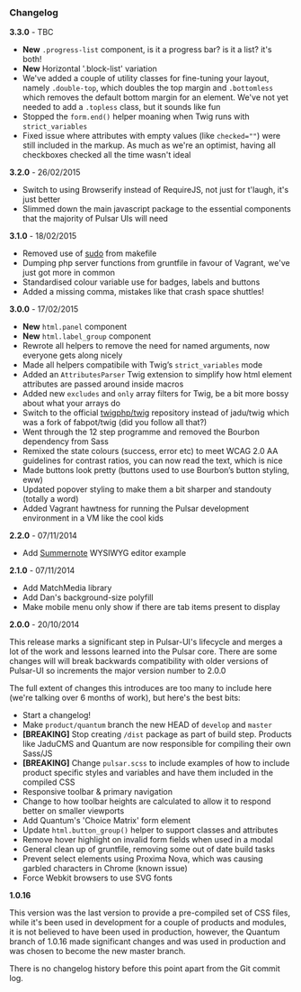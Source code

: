 ### Changelog

**3.3.0** - TBC

* **New** `.progress-list` component, is it a progress bar? is it a list? it's both!
* **New** Horizontal '.block-list' variation
* We've added a couple of utility classes for fine-tuning your layout, namely `.double-top`, which doubles the top margin and `.bottomless` which removes the default bottom margin for an element. We've not yet needed to add a `.topless` class, but it sounds like fun
* Stopped the `form.end()` helper moaning when Twig runs with `strict_variables`
* Fixed issue where attributes with empty values (like `checked=""`) were still included in the markup. As much as we're an optimist, having all checkboxes checked all the time wasn't ideal

**3.2.0** - 26/02/2015

* Switch to using Browserify instead of RequireJS, not just for t'laugh, it's just better
* Slimmed down the main javascript package to the essential components that the  majority of Pulsar UIs will need

**3.1.0** - 18/02/2015

* Removed use of [sudo](http://www.youtube.com/watch?v=r0qBaBb1Y-U) from makefile
* Dumping php server functions from gruntfile in favour of Vagrant, we've just got more in common
* Standardised colour variable use for badges, labels and buttons
* Added a missing comma, mistakes like that crash space shuttles!

**3.0.0** - 17/02/2015

* **New** `html.panel` component
* **New** `html.label_group` component
* Rewrote all helpers to remove the need for named arguments, now everyone gets along nicely
* Made all helpers compatibile with Twig’s `strict_variables` mode
* Added an `AttributesParser` Twig extension to simplify how html element attributes are passed around inside macros
* Added new `excludes` and `only` array filters for Twig, be a bit more bossy about what your arrays do
* Switch to the official [twigphp/twig](https://github.com/twigphp/Twig) repository instead of jadu/twig which was a fork of fabpot/twig (did you follow all that?)
* Went through the 12 step programme and removed the Bourbon dependency from Sass
* Remixed the state colours (success, error etc) to meet WCAG 2.0 AA guidelines for contrast ratios, you can now read the text, which is nice
* Made buttons look pretty (buttons used to use Bourbon’s button styling, eww)
* Updated popover styling to make them a bit sharper and standouty (totally a word)
* Added Vagrant hawtness for running the Pulsar development environment in a VM like the cool kids

**2.2.0** - 07/11/2014

* Add [Summernote](/app/lexicon?tab=editor) WYSIWYG editor example

**2.1.0** - 07/11/2014

* Add MatchMedia library
* Add Dan's background-size polyfill
* Make mobile menu only show if there are tab items present to display

**2.0.0** - 20/10/2014

This release marks a significant step in Pulsar-UI's lifecycle and merges a lot of the work and lessons learned into the Pulsar core. There are some changes will will break backwards compatibility with older versions of Pulsar-UI so increments the major version number to 2.0.0

The full extent of changes this introduces are too many to include here (we're talking over 6 months of work), but here's the best bits:

 * Start a changelog!
 * Make `product/quantum` branch the new HEAD of `develop` and `master`
 * **[BREAKING]** Stop creating `/dist` package as part of build step. Products like JaduCMS and Quantum are now responsible for compiling their own Sass/JS
 * **[BREAKING]** Change `pulsar.scss` to include examples of how to include product specific styles and variables and have them included in the compiled CSS
 * Responsive toolbar & primary navigation
 * Change to how toolbar heights are calculated to allow it to respond better on smaller viewports
 * Add Quantum's 'Choice Matrix' form element
 * Update `html.button_group()` helper to support classes and attributes
 * Remove hover highlight on invalid form fields when used in a modal
 * General clean up of gruntfile, removing some out of date build tasks
 * Prevent select elements using Proxima Nova, which was causing garbled characters in Chrome (known issue)
 * Force Webkit browsers to use SVG fonts

**1.0.16**

This version was the last version to provide a pre-compiled set of CSS files, while it's been used in development for a couple of products and modules, it is not believed to have been used in production, however, the Quantum branch of 1.0.16 made significant changes and was used in production and was chosen to become the new master branch.

There is no changelog history before this point apart from the Git commit log.
